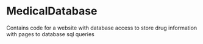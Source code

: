 # MedicalDatabase
Contains code for a website with database access to store drug information with pages to database sql queries
